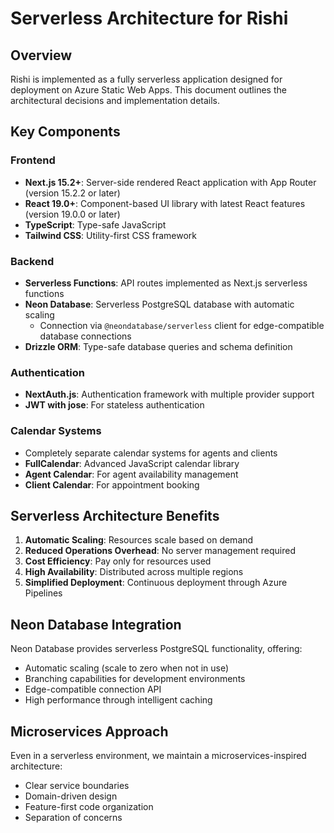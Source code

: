 # Serverless Architecture for Rishi

## Overview

Rishi is implemented as a fully serverless application designed for deployment on Azure Static Web Apps. This document outlines the architectural decisions and implementation details.

## Key Components

### Frontend

- **Next.js 15.2+**: Server-side rendered React application with App Router (version 15.2.2 or later)
- **React 19.0+**: Component-based UI library with latest React features (version 19.0.0 or later)
- **TypeScript**: Type-safe JavaScript
- **Tailwind CSS**: Utility-first CSS framework

### Backend

- **Serverless Functions**: API routes implemented as Next.js serverless functions
- **Neon Database**: Serverless PostgreSQL database with automatic scaling
  - Connection via `@neondatabase/serverless` client for edge-compatible database connections
- **Drizzle ORM**: Type-safe database queries and schema definition

### Authentication

- **NextAuth.js**: Authentication framework with multiple provider support
- **JWT with jose**: For stateless authentication

### Calendar Systems

- Completely separate calendar systems for agents and clients
- **FullCalendar**: Advanced JavaScript calendar library
- **Agent Calendar**: For agent availability management
- **Client Calendar**: For appointment booking

## Serverless Architecture Benefits

1. **Automatic Scaling**: Resources scale based on demand
2. **Reduced Operations Overhead**: No server management required
3. **Cost Efficiency**: Pay only for resources used
4. **High Availability**: Distributed across multiple regions
5. **Simplified Deployment**: Continuous deployment through Azure Pipelines

## Neon Database Integration

Neon Database provides serverless PostgreSQL functionality, offering:

- Automatic scaling (scale to zero when not in use)
- Branching capabilities for development environments
- Edge-compatible connection API
- High performance through intelligent caching

## Microservices Approach

Even in a serverless environment, we maintain a microservices-inspired architecture:

- Clear service boundaries
- Domain-driven design
- Feature-first code organization
- Separation of concerns
